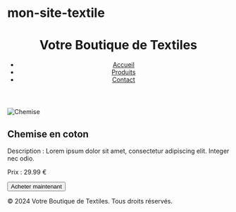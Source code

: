 # mon-site-textile
<!DOCTYPE html>
<html lang="fr">
<head>
    <meta charset="UTF-8">
    <meta name="viewport" content="width=device-width, initial-scale=1.0">
    <title>Titre de votre page</title>
    <link rel="stylesheet" href="styles.css"> <!-- Assurez-vous de créer un fichier CSS pour styliser votre page -->
</head>
<body>

<header>
    <!-- Entête de votre site -->
    <h1>Votre Boutique de Textiles</h1>
    <nav>
        <ul>
            <li><a href="accueil.html">Accueil</a></li>
            <li><a href="produits.html">Produits</a></li>
            <li><a href="contact.html">Contact</a></li>
        </ul>
    </nav>
</header>

<main>
    <!-- Contenu principal de la page -->
    <article class="product">
        <img src="chemise.jpg" alt="Chemise">
        <h2>Chemise en coton</h2>
        <p>Description : Lorem ipsum dolor sit amet, consectetur adipiscing elit. Integer nec odio.</p>
        <p>Prix : 29.99 €</p>
        <button>Acheter maintenant</button>
    </article>
</main>

<footer>
    <!-- Pied de page -->
    <p>&copy; 2024 Votre Boutique de Textiles. Tous droits réservés.</p>
</footer>

</body>
</html>
